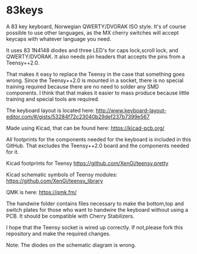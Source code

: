 # 83keys
A 83 key keyboard, Norwegian QWERTY/DVORAK ISO style.
It's of course possible to use other languages, as the MX cherry switches will accept keycaps with whatever language you need.

It uses 83 1N4148 diodes and three LED's for caps lock,scroll lock, and QWERTY/DVORAK.
It also needs pin headers that accepts the pins from a Teensy++2.0.

That makes it easy to replace the Teensy in the case that something goes wrong.
Since the Teensy++2.0 is mounted in a socket, there is no special training required because there are no need to solder any SMD components. 
I think that that makes it easier to mass produce because little training and special tools are required.

The keyboard layout is located here:
http://www.keyboard-layout-editor.com/#/gists/53284f72c23040b29def237b7399e567

Made using Kicad, that can be found here:
https://kicad-pcb.org/

All footprints for the components needed for the keyboard is included in this GitHub.
That excludes the Teensy++2.0 board and the components needed for it.

Kicad footprints for Teensy 
https://github.com/XenGi/teensy.pretty

Kicad schematic symbols of Teensy modules:
https://github.com/XenGi/teensy_library

QMK is here:
https://qmk.fm/

The handwire folder contains files necessary to make the bottom,top and switch plates for those who want to handwire the keyboard without using a PCB.
It should be compatible with Cherry Stabilizers. 

I hope that the Teensy socket is wired up correctly.
If not,please fork this repository and make the required changes.

Note: The diodes on the schematic diagram is wrong.
